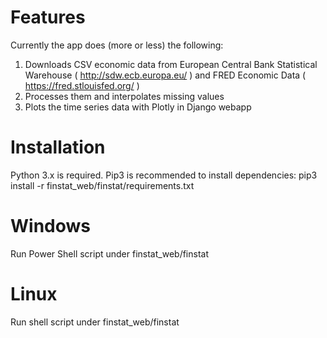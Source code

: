 # Features
Currently the app does (more or less) the following:
1) Downloads CSV economic data from European Central Bank Statistical Warehouse ( http://sdw.ecb.europa.eu/ ) and FRED Economic Data ( https://fred.stlouisfed.org/ )
2) Processes them and interpolates missing values
3) Plots the time series data with Plotly in Django webapp

# Installation
Python 3.x is required. Pip3 is recommended to install dependencies:
pip3 install -r finstat_web/finstat/requirements.txt

# Windows
Run Power Shell script under finstat_web/finstat

# Linux
Run shell script under finstat_web/finstat

